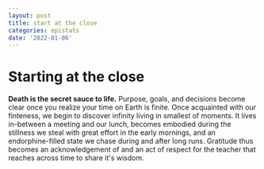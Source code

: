 ```yaml
---
layout: post
title: start at the close
categories: epistats
date: '2022-01-06'
---
```


# Starting at the close

**Death is the secret sauce to life.** Purpose, goals, and decisions become clear once you realize your time on Earth is finite. Once acquainted with our finteness, we begin to discover infinity living in smallest of moments. It lives in-between a meeting and our lunch, becomes embodied during the stillness we steal with great effort in the early mornings, and an endorphine-filled state we chase during and after long runs. Gratitude thus becomes an acknowledgement of and an act of respect for the teacher that reaches across time to share it's wisdom.
